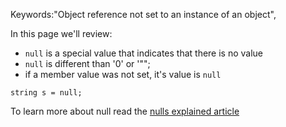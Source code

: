 ﻿Keywords:"Object reference not set to an instance of an object",

In this page we'll review:
* `null` is a special value that indicates that there is no value 
* `null` is different than '0' or '"";
* if a member value was not set, it's value is `null`

```csdiff
string s = null;
```

To learn more about null read the [nulls explained article](nulls-explained.html)